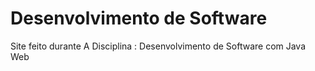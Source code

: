 # Desenvolvimento de Software
Site feito durante A Disciplina : Desenvolvimento de Software com Java Web

